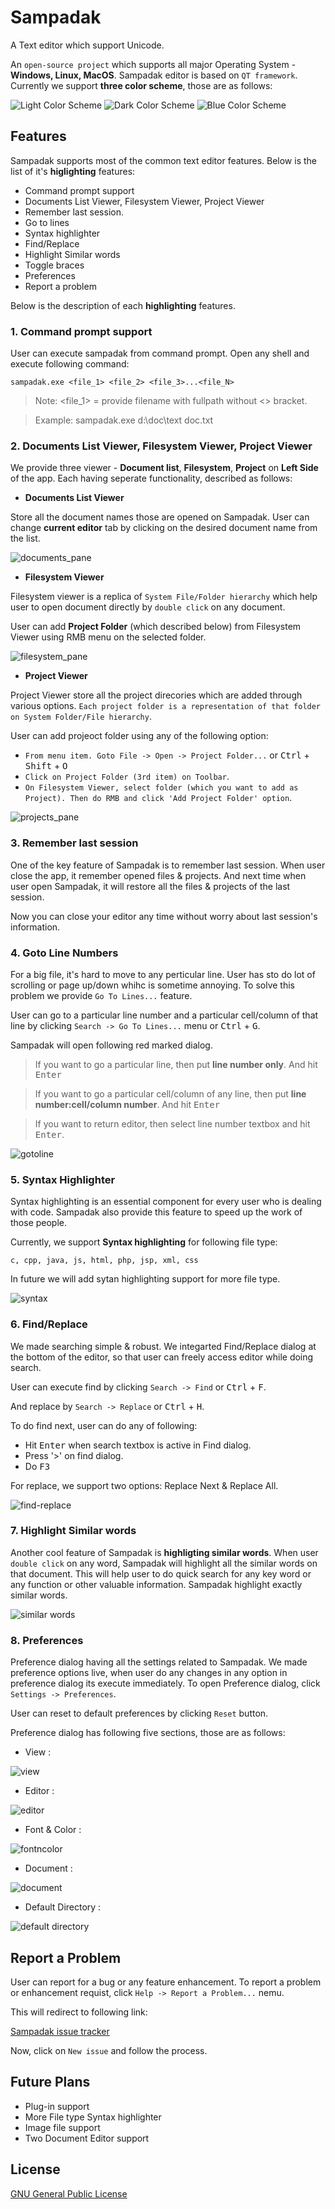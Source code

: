 # Sampadak
A Text editor which support Unicode.

An `open-source project` which supports all major Operating System - **Windows, Linux, MacOS**.
Sampadak editor is based on `QT framework`. Currently we support **three color scheme**, those are as follows:

![Light Color Scheme](https://user-images.githubusercontent.com/13361448/46593423-7f7eb080-cae9-11e8-8a21-0443bdfa6544.png)
![Dark Color Scheme](https://user-images.githubusercontent.com/13361448/46593429-8b6a7280-cae9-11e8-9b85-3e50135e4ce0.png)
![Blue Color Scheme](https://user-images.githubusercontent.com/13361448/46593433-958c7100-cae9-11e8-855e-23a2ba7fbf97.png)

## Features
Sampadak supports most of the common text editor features. Below is the list of it's **higlighting** features:

- Command prompt support
- Documents List Viewer, Filesystem Viewer, Project Viewer
- Remember last session.
- Go to lines
- Syntax highlighter
- Find/Replace
- Highlight Similar words
- Toggle braces
- Preferences
- Report a problem

Below is the description of each **highlighting** features.

### 1. Command prompt support

User can execute sampadak from command prompt. Open any shell and execute following command:
```
sampadak.exe <file_1> <file_2> <file_3>...<file_N>
```

> Note: <file_1> = provide filename with fullpath without <> bracket.

> Example: sampadak.exe d:\doc\text doc.txt

### 2. Documents List Viewer, Filesystem Viewer, Project Viewer
We provide three viewer - **Document list**, **Filesystem**, **Project** on **Left Side** of the app. Each having seperate functionality, described as follows:

- **Documents List Viewer**

Store all the document names those are opened on Sampadak. User can change **current editor** tab by clicking on the desired document name from the list.

![documents_pane](https://user-images.githubusercontent.com/13361448/46593064-0598f800-cae6-11e8-9e8a-e6718eb45e4f.png)

- **Filesystem Viewer**

Filesystem viewer is a replica of `System File/Folder hierarchy` which help user to open document directly by `double click` on any document. 

User can add **Project Folder** (which described below) from Filesystem Viewer using RMB menu on the selected folder.

![filesystem_pane](https://user-images.githubusercontent.com/13361448/46593069-1cd7e580-cae6-11e8-86c5-ede36302f273.png)

- **Project Viewer**

Project Viewer store all the project direcories which are added through various options. `Each project folder is a representation of that folder on System Folder/File hierarchy`.

User can add projeoct folder using any of the following option:
- `From menu item. Goto File -> Open -> Project Folder...` or <kbd>Ctrl</kbd> + <kbd>Shift</kbd> + <kbd>O</kbd>
- `Click on Project Folder (3rd item) on Toolbar`.
- `On Filesystem Viewer, select folder (which you want to add as Project). Then do RMB and click 'Add Project Folder' option`.

![projects_pane](https://user-images.githubusercontent.com/13361448/46593074-35e09680-cae6-11e8-9623-88ab3192226e.png)

### 3. Remember last session
One of the key feature of Sampadak is to remember last session. When user close the app, it remember opened files & projects.
And next time when user open Sampadak, it will restore all the files & projects of the last session.

Now you can close your editor any time without worry about last session's information.

### 4. Goto Line Numbers
For a big file, it's hard to move to any perticular line. User has sto do lot of scrolling or page up/down whihc is sometime annoying. To solve this problem we provide `Go To Lines...` feature.

User can go to a particular line number and a particular cell/column of that line by clicking `Search -> Go To Lines...` menu or <kbd>Ctrl</kbd> + <kbd>G</kbd>.

Sampadak will open following red marked dialog.

> If you want to go a particular line, then put **line number only**. And hit <kbd>Enter</kbd>

> If you want to go a particular cell/column of any line, then put **line number:cell/column number**. And hit <kbd>Enter</kbd>

> If you want to return editor, then select line number textbox and hit <kbd>Enter</kbd>.

![gotoline](https://user-images.githubusercontent.com/13361448/46593088-66283500-cae6-11e8-9121-4168a19a803c.png)

### 5. Syntax Highlighter
Syntax highlighting is an essential component for every user who is dealing with code. Sampadak also provide this feature to speed up the work of those people.

Currently, we support **Syntax highlighting** for following file type:

`c, cpp, java, js, html, php, jsp, xml, css`

In future we will add sytan highlighting support for more file type.

![syntax](https://user-images.githubusercontent.com/13361448/46593095-8526c700-cae6-11e8-8aa6-91f3030a5a84.png)

### 6. Find/Replace
We made searching simple & robust. We integarted Find/Replace dialog at the bottom of the editor, so that user can freely access editor while doing search.

User can execute find by clicking `Search -> Find` or <kbd>Ctrl</kbd> + <kbd>F</kbd>.

And replace by `Search -> Replace` or <kbd>Ctrl</kbd> + <kbd>H</kbd>.

To do find next, user can do any of following:

- Hit <kbd>Enter</kbd> when search textbox is active in Find dialog.
- Press '>' on find dialog.
- Do <kbd>F3</kbd>

For replace, we support two options: Replace Next & Replace All.

![find-replace](https://user-images.githubusercontent.com/13361448/46593184-7a206680-cae7-11e8-9388-31ce79fb315a.png)

### 7. Highlight Similar words
Another cool feature of Sampadak is **highligting similar words**. When user `double click` on any word, Sampadak will highlight all the similar words on that document. This will help user to do quick search for any key word or any function or other valuable information. Sampadak highlight exactly similar words. 

![similar words](https://user-images.githubusercontent.com/13361448/46593205-9d4b1600-cae7-11e8-86a4-66b773a1a6f6.png)

### 8. Preferences
Preference dialog having all the settings related to Sampadak. We made preference options live, when user do any changes in any option in preference dialog its execute immediately. To open Preference dialog, click `Settings -> Preferences`.

User can reset to default preferences by clicking `Reset` button.

Preference dialog has following five sections, those are as follows:

* View :

![view](https://user-images.githubusercontent.com/13361448/46593238-e1d6b180-cae7-11e8-914c-d9fe44adeb2a.png)

* Editor :

![editor](https://user-images.githubusercontent.com/13361448/46593243-f0bd6400-cae7-11e8-89e6-42654672d82c.png)

* Font & Color :

![fontncolor](https://user-images.githubusercontent.com/13361448/46593247-003cad00-cae8-11e8-96f1-ea1062d14f04.png)

* Document :

![document](https://user-images.githubusercontent.com/13361448/46593253-0c286f00-cae8-11e8-8647-2a8ba40ae798.png)

* Default Directory :

![default directory](https://user-images.githubusercontent.com/13361448/46593258-15b1d700-cae8-11e8-99c3-0292ca012719.png)

## Report a Problem
User can report for a bug or any feature enhancement. To report a problem or enhancement requist, click `Help -> Report a Problem...` nemu.

This will redirect to following link:

[Sampadak issue tracker](https://github.com/abhinath84/Sampadak/issues)

Now, click on `New issue` and follow the process.

## Future Plans

- Plug-in support
- More File type Syntax highlighter
- Image file support
- Two Document Editor support

## License
[GNU General Public License](https://opensource.org/licenses/GPL-3.0)
